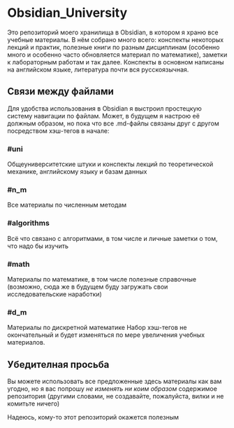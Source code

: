 # Obsidian_University
Это репозиторий моего хранилища в Obsidian, в котором я храню все учебные материалы. В нём собрано много всего: конспекты некоторых лекций и практик, полезные книги по разным дисциплинам (особенно много и особенно часто обновляется материал по математике), заметки к лабораторным работам и так далее. Конспекты в основном написаны на английском языке, литература почти вся русскоязычная.
## Связи между файлами
Для удобства использования в Obsidian я выстроил простецкую систему навигации по файлам. Может, в будущем я настрою её должным образом, но пока что все .md-файлы связаны друг с другом посредством хэш-тегов в начале:
### #uni 
Общеуниверситетские штуки и конспекты лекций по теоретической механике, английскому языку и базам данных
### #n_m 
Все материалы по численным методам
### #algorithms
Всё что связано с алгоритмами, в том числе и личные заметки о том, что надо бы изучить
### #math 
Материалы по математике, в том числе полезные справочные (возможно, сюда же в будущем буду загружать свои исследовательские наработки)
### #d_m
Материалы по дискретной математике
Набор хэш-тегов не окончательный и будет изменяться по мере увеличения учебных материалов.
## Убедителная просьба
Вы можете использовать все предложенные здесь материалы как вам угодно, но я вас попрошу *не изменять ни коим образом* содержимое репозитория (другими словами, не создавайте, пожалуйста, вилки и не комитьте ничего)

Надеюсь, кому-то этот репозиторий окажется полезным


